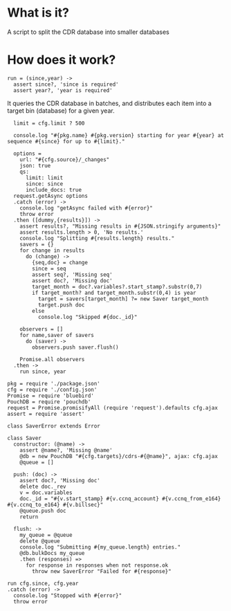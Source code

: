 What is it?
===========

A script to split the CDR database into smaller databases

How does it work?
=================

    run = (since,year) ->
      assert since?, 'since is required'
      assert year?, 'year is required'

It queries the CDR database in batches, and distributes each item into a target bin (database) for a given year.

      limit = cfg.limit ? 500

      console.log "#{pkg.name} #{pkg.version} starting for year #{year} at sequence #{since} for up to #{limit}."

      options =
        url: "#{cfg.source}/_changes"
        json: true
        qs:
          limit: limit
          since: since
          include_docs: true
      request.getAsync options
      .catch (error) ->
        console.log "getAsync failed with #{error}"
        throw error
      .then ([dummy,{results}]) ->
        assert results?, "Missing results in #{JSON.stringify arguments}"
        assert results.length > 0, 'No results.'
        console.log "Splitting #{results.length} results."
        savers = {}
        for change in results
          do (change) ->
            {seq,doc} = change
            since = seq
            assert seq?, 'Missing seq'
            assert doc?, 'Missing doc'
            target_month = doc?.variables?.start_stamp?.substr(0,7)
            if target_month? and target_month.substr(0,4) is year
              target = savers[target_month] ?= new Saver target_month
              target.push doc
            else
              console.log "Skipped #{doc._id}"

        observers = []
        for name,saver of savers
          do (saver) ->
            observers.push saver.flush()

        Promise.all observers
      .then ->
        run since, year

    pkg = require './package.json'
    cfg = require './config.json'
    Promise = require 'bluebird'
    PouchDB = require 'pouchdb'
    request = Promise.promisifyAll (require 'request').defaults cfg.ajax
    assert = require 'assert'

    class SaverError extends Error

    class Saver
      constructor: (@name) ->
        assert @name?, 'Missing @name'
        @db = new PouchDB "#{cfg.targets}/cdrs-#{@name}", ajax: cfg.ajax
        @queue = []

      push: (doc) ->
        assert doc?, 'Missing doc'
        delete doc._rev
        v = doc.variables
        doc._id = "#{v.start_stamp} #{v.ccnq_account} #{v.ccnq_from_e164} #{v.ccnq_to_e164} #{v.billsec}"
        @queue.push doc
        return

      flush: ->
        my_queue = @queue
        delete @queue
        console.log "Submitting #{my_queue.length} entries."
        @db.bulkDocs my_queue
        .then (responses) =>
          for response in responses when not response.ok
            throw new SaverError "Failed for #{response}"

    run cfg.since, cfg.year
    .catch (error) ->
      console.log "Stopped with #{error}"
      throw error
